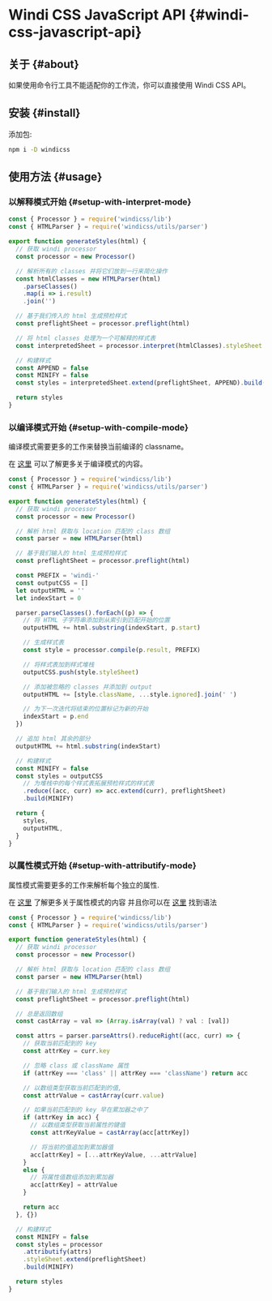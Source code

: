 <Logo name="javascript" class="logo-float-xl"/>

# Windi CSS JavaScript API {#windi-css-javascript-api}

<PackageInfo name="windicss" author="voorjaar" />

## 关于 {#about}

如果使用命令行工具不能适配你的工作流，你可以直接使用 Windi CSS API。

## 安装 {#install}

添加包:

```bash
npm i -D windicss
```

## 使用方法 {#usage}

### 以解释模式开始 {#setup-with-interpret-mode}

```js
const { Processor } = require('windicss/lib')
const { HTMLParser } = require('windicss/utils/parser')

export function generateStyles(html) {
  // 获取 windi processor
  const processor = new Processor()

  // 解析所有的 classes 并将它们放到一行来简化操作
  const htmlClasses = new HTMLParser(html)
    .parseClasses()
    .map(i => i.result)
    .join('')

  // 基于我们传入的 html 生成预检样式
  const preflightSheet = processor.preflight(html)

  // 将 html classes 处理为一个可解释的样式表
  const interpretedSheet = processor.interpret(htmlClasses).styleSheet

  // 构建样式
  const APPEND = false
  const MINIFY = false
  const styles = interpretedSheet.extend(preflightSheet, APPEND).build(MINIFY)

  return styles
}
```

### 以编译模式开始 {#setup-with-compile-mode}

编译模式需要更多的工作来替换当前编译的 classname。

在 [这里](/posts/modes.html) 可以了解更多关于编译模式的内容。

```js
const { Processor } = require('windicss/lib')
const { HTMLParser } = require('windicss/utils/parser')

export function generateStyles(html) {
  // 获取 windi processor
  const processor = new Processor()

  // 解析 html 获取与 location 匹配的 class 数组
  const parser = new HTMLParser(html)

  // 基于我们输入的 html 生成预检样式
  const preflightSheet = processor.preflight(html)

  const PREFIX = 'windi-'
  const outputCSS = []
  let outputHTML = ''
  let indexStart = 0

  parser.parseClasses().forEach((p) => {
    // 将 HTML 子字符串添加到从索引到匹配开始的位置
    outputHTML += html.substring(indexStart, p.start)

    // 生成样式表
    const style = processor.compile(p.result, PREFIX)

    // 将样式表加到样式堆栈
    outputCSS.push(style.styleSheet)

    // 添加被忽略的 classes 并添加到 output
    outputHTML += [style.className, ...style.ignored].join(' ')

    // 为下一次迭代将结束的位置标记为新的开始
    indexStart = p.end
  })

  // 追加 html 其余的部分
  outputHTML += html.substring(indexStart)

  // 构建样式
  const MINIFY = false
  const styles = outputCSS
    // 为堆栈中的每个样式表拓展预检样式的样式表
    .reduce((acc, curr) => acc.extend(curr), preflightSheet)
    .build(MINIFY)

  return {
    styles,
    outputHTML,
  }
}
```

### 以属性模式开始 {#setup-with-attributify-mode}

属性模式需要更多的工作来解析每个独立的属性.

在 [这里](/posts/v30.html#attributify-mode) 了解更多关于属性模式的内容
并且你可以在 [这里](/posts/attributify.html) 找到语法

```js
const { Processor } = require('windicss/lib')
const { HTMLParser } = require('windicss/utils/parser')

export function generateStyles(html) {
  // 获取 windi processor
  const processor = new Processor()

  // 解析 html 获取与 location 匹配的 class 数组
  const parser = new HTMLParser(html)

  // 基于我们输入的 html 生成预检样式
  const preflightSheet = processor.preflight(html)

  // 总是返回数组
  const castArray = val => (Array.isArray(val) ? val : [val])

  const attrs = parser.parseAttrs().reduceRight((acc, curr) => {
    // 获取当前匹配到的 key
    const attrKey = curr.key

    // 忽略 class 或 className 属性
    if (attrKey === 'class' || attrKey === 'className') return acc

    // 以数组类型获取当前匹配到的值,
    const attrValue = castArray(curr.value)

    // 如果当前匹配到的 key 早在累加器之中了
    if (attrKey in acc) {
      // 以数组类型获取当前属性的键值
      const attrKeyValue = castArray(acc[attrKey])

      // 将当前的值追加到累加器值
      acc[attrKey] = [...attrKeyValue, ...attrValue]
    }
    else {
      // 将属性值数组添加到累加器
      acc[attrKey] = attrValue
    }

    return acc
  }, {})

  // 构建样式
  const MINIFY = false
  const styles = processor
    .attributify(attrs)
    .styleSheet.extend(preflightSheet)
    .build(MINIFY)

  return styles
}
```